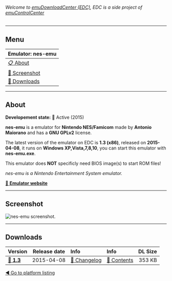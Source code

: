 ###### Welcome to [emuDownloadCenter (EDC)](https://github.com/PhoenixInteractiveNL/emuDownloadCenter/wiki/), EDC is a side project of [emuControlCenter](https://github.com/PhoenixInteractiveNL/emuControlCenter/wiki/)
***
## Menu
| **Emulator: nes-emu** |
|:---------|
| [:clipboard: About](#about) |
| [:sunrise: Screenshot](#screenshot) |
| [:floppy_disk: Downloads](#downloads) |
***
## About
**Developement state:** :large_blue_circle: Active (2015)

**nes-emu** is a emulator for **Nintendo NES/Famicom** made by **Antonio Maiorano** and has a **GNU GPLv2** license.

The latest version of the emulator on EDC is **1.3 (x86)**, released on **2015-04-08**, it runs on **Windows XP,Vista,7,8,10**, you can start this emulator with **nes-emu.exe**.

This emulator does **NOT** specificly need BIOS image(s) to start ROM files!

_nes-emu is a Nintendo Entertainment System emulator._

[:link: **Emulator website**](http://github.com/amaiorano/nes-emu/)
***
## Screenshot
![](https://raw.githubusercontent.com/PhoenixInteractiveNL/emuDownloadCenter/master/hooks/nesemu/emulator_screenshot_01.jpg "nes-emu screenshot.")
***
## Downloads
| Version  | Release date  | Info       | Info       | DL Size    |
|:---------|:-------------:|:-----------|:-----------|-----------:|
| [:floppy_disk: **1.3**](https://github.com/PhoenixInteractiveNL/edc-repo0004/raw/master/nesemu/1.3.7z) | 2015-04-08 | [:page_facing_up: Changelog](https://github.com/PhoenixInteractiveNL/edc-repo0004/blob/master/nesemu/1.3_changelog.txt) | [:mag_right: Contents](https://github.com/PhoenixInteractiveNL/edc-repo0004/blob/master/nesemu/1.3_contents.txt) | 353 KB |

[:arrow_backward: Go to platform listing](https://github.com/PhoenixInteractiveNL/emuDownloadCenter/wiki/EDC-Platform-List)
